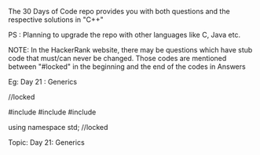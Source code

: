 The 30 Days of Code repo provides you with both questions and the respective solutions in "C++"

PS : Planning to upgrade the repo with other languages like C, Java etc.

NOTE:
In the HackerRank website, there may be questions which have stub code that must/can never be changed.
Those codes are mentioned between "#locked" in the beginning and the end of the codes in Answers

Eg:
Day 21 : Generics

//locked

#include <iostream>
#include <vector>
#include <string>

using namespace std;
//locked

Topic:
Day 21: Generics
